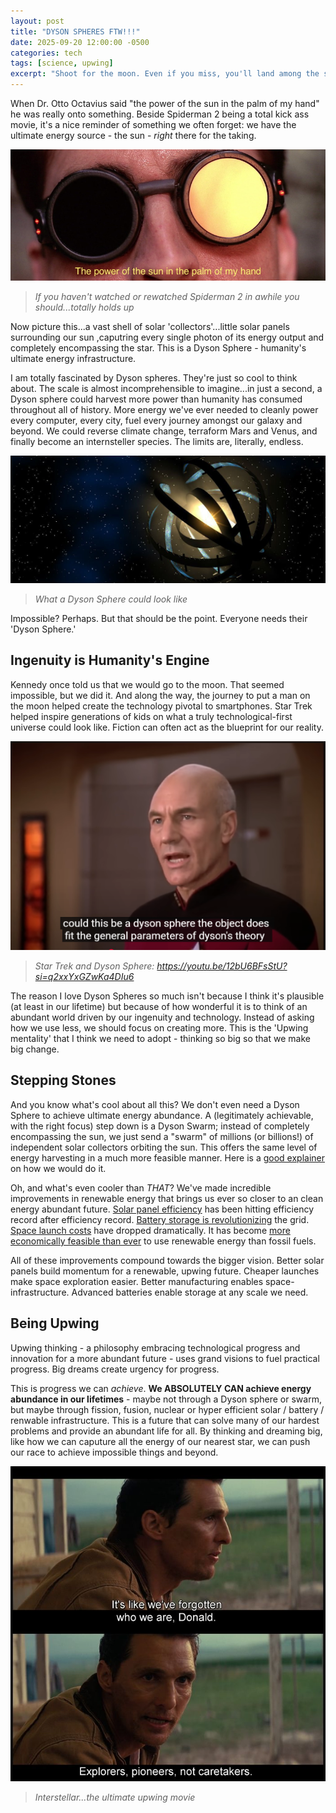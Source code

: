 ```yaml
---
layout: post
title: "DYSON SPHERES FTW!!!"
date: 2025-09-20 12:00:00 -0500
categories: tech
tags: [science, upwing]
excerpt: "Shoot for the moon. Even if you miss, you'll land among the stars"
---
```


When Dr. Otto Octavius said "the power of the sun in the palm of my hand" he was really onto something. Beside Spiderman 2 being a total kick ass movie, it's a nice reminder of something we often forget: we have the ultimate energy source - the sun - _right_ there for the taking. 

![Doc Oc Sun Photo](/assets/images/the-power-of-the-sun.jpg)
> *If you haven't watched or rewatched Spiderman 2 in awhile you should...totally holds up*

Now picture this...a vast shell of solar 'collectors'...little solar panels surrounding our sun ,caputring every single photon of its energy output and completely encompassing the star. This is a Dyson Sphere - humanity's ultimate energy infrastructure. 

I am totally fascinated by Dyson spheres. They're just so cool to think about. The scale is almost incomprehensible to imagine...in just a second, a Dyson sphere could harvest more power than humanity has consumed throughout all of history. More energy we've ever needed to cleanly power every computer, every city, fuel every journey amongst our galaxy and beyond. We could reverse climate change, terraform Mars and Venus, and finally become an internsteller species. The limits are, literally, endless.

![Dyson Sphere photo](/assets/images/dyson-sphere.jpg)
> *What a Dyson Sphere could look like*

Impossible? Perhaps. But that should be the point. Everyone needs their 'Dyson Sphere.' 

## Ingenuity is Humanity's Engine

Kennedy once told us that we would go to the moon. That seemed impossible, but we did it. And along the way, the journey to put a man on the moon helped create the technology pivotal to smartphones. Star Trek helped inspire generations of kids on what a truly technological-first universe could look like. Fiction can often act as the blueprint for our reality. 

![Star Trek Dyson Sphere photo](/assets/images/star-trek-dyson-sphere.png)
> *Star Trek and Dyson Sphere: https://youtu.be/12bU6BFsStU?si=q2xxYxGZwKa4DIu6*

The reason I love Dyson Spheres so much isn't because I think it's plausible (at least in our lifetime) but because of how wonderful it is to think of an abundant world driven by our ingenuity and technology. Instead of asking how we use less, we should focus on creating more. This is the 'Upwing mentality' that I think we need to adopt - thinking so big so that we make big change. 

## Stepping Stones

And you know what's cool about all this? We don't even need a Dyson Sphere to achieve ultimate energy abundance. A (legitimately achievable, with the right focus) step down is a Dyson Swarm; instead of completely encompassing the sun, we just send a "swarm" of millions (or billions!) of independent solar collectors orbiting the sun. This offers the same level of energy harvesting in a much more feasible manner. Here is a [good explainer](https://youtu.be/pP44EPBMb8A?si=WIPTkJ2bYMCbfCnn) on how we would do it. 

Oh, and what's even cooler than _THAT_? We've made incredible improvements in renewable energy that brings us ever so closer to an clean energy abundant future. [Solar panel efficiency](https://www.noahpinion.blog/i/165684804/why-solar-is-for-real) has been hitting efficiency record after efficiency record. [Battery storage is revolutionizing](https://www.wired.com/story/grid-scale-battery-storage-is-quietly-revolutionizing-the-energy-system/) the grid. [Space launch costs](https://arc.aiaa.org/doi/10.2514/6.2025-4073) have dropped dramatically. It has become [more economically feasible than ever](https://www.reuters.com/business/energy/around-90-renewables-cheaper-than-fossil-fuels-worldwide-irena-says-2025-07-22/) to use renewable energy than fossil fuels. 

All of these improvements compound towards the bigger vision. Better solar panels build momentum for a renewable, upwing future. Cheaper launches make space exploration easier. Better manufacturing enables space-infrastructure. Advanced batteries enable storage at any scale we need.

## Being Upwing 

Upwing thinking - a  philosophy embracing technological progress and innovation for a more abundant future - uses grand visions to fuel practical progress. Big dreams create urgency for progress. 

This is progress we can _achieve_. **We ABSOLUTELY CAN achieve energy abundance in our lifetimes** - maybe not through a Dyson sphere or swarm, but maybe through fission, fusion, nuclear or hyper efficient solar / battery / renwable infrastructure. This is a future that can solve many of our hardest problems and provide an abundant life for all. By thinking and dreaming big, like how we can caputure all the energy of our nearest star, we can push our race to achieve impossible things and beyond. 

![Interstellar Quote](/assets/images/interstellar.jpg)
> *Interstellar...the ultimate upwing movie*

